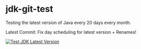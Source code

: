 # jdk-git-test
Testing the latest version of Java every 20 days every month.

Latest Commit: Fix day scheduling for latest version + Renames!

[![Test JDK Latest Version](https://github.com/retest672/jdk-git-test/actions/workflows/Test-JDK.yml/badge.svg)](https://github.com/retest672/jdk-git-test/actions/workflows/Test-JDK.yml)

